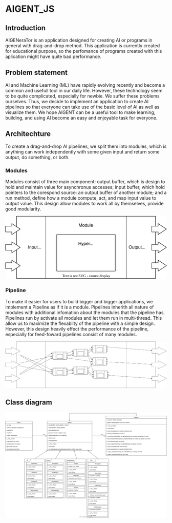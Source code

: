 # AIGENT_JS

## Introduction
AIGENeraTor is an application designed for creating AI or programs in general with drag-and-drop method. This application is currently created for educational purpose, so the perfomance of programs created with this aplication might have quite bad performance.

## Problem statement
AI and Machine Learning (ML) have rapidly evolving recently and become a common and usefull tool in our daily life. However, these technology seem to be quite complicated, especially for newbie. We suffer these problems ourselves. Thus, we decide to implement an application to create AI pipelines so that everyone can take use of the basic level of AI as well as visualize them. We hope AIGENT can be a usefui tool to make learning, building, and using AI become an easy and enjoyable task for everyone.

## Architechture
To create a drag-and-drop AI pipelines, we split them into modules, which is anything can work independently with some given input and return some output, do something, or both.

### Modules
Modules consist of three main component: output buffer, which is design to hold and maintain value for asynchronus accesses; input buffer, which hold pointers to the corespond source: an output buffer of another module; and a run method, define how a module compute, act, and map input value to output value. This design allow modules to work all by themselves, provide good modularity.
<p align = "center">
  <picture>
   <source media="(prefers-color-scheme: dark)" srcset="Module.drawio.svg">
   <source media="(prefers-color-scheme: light)" srcset="Module.drawio.svg">
   <img alt="YOUR-ALT-TEXT" src="Module.drawio.svg">
  </picture>  
</p>

### Pipeline
To make it easier for users to build bigger and bigger applications, we implement a Pipeline as if it is a module. Pipelines inherith all nature of modules with additional infomation about the modules that the pipeline has. Pipelines run by activate all modules and let them run in multi-thread. This allow us to maximize the flexablity of the pipeline with a simple design. However, this design heavily effect the performance of the pipeline, especially for feed-foward pipelines consist of many modules.  
<p align = "center">
  <picture>
   <source media="(prefers-color-scheme: dark)" srcset="Pipeline.drawio.svg">
   <source media="(prefers-color-scheme: light)" srcset="Pipeline.drawio.svg">
   <img alt="YOUR-ALT-TEXT" src="Pipeline.drawio.svg">
  </picture>  
</p>

## Class diagram
<picture>
 <source media="(prefers-color-scheme: dark)" srcset="AIGENT_ClassDiagram.drawio.svg">
 <source media="(prefers-color-scheme: light)" srcset="AIGENT_ClassDiagram.drawio.svg">
 <img alt="YOUR-ALT-TEXT" src="AIGENT_ClassDiagram.drawio.svg">
</picture>
